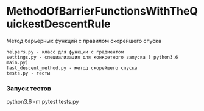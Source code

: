 # MethodOfBarrierFunctionsWithTheQuickestDescentRule
Метод барьерных функций с правилом скорейшего спуска 

```
helpers.py - класс для функции с градиентом
settings.py - специализация для конкретного запуска ( python3.6 main.py)
fast_descent_method.py - метод скорейшего спуска
tests.py - тесты
```

### Запуск тестов
python3.6 -m pytest tests.py
